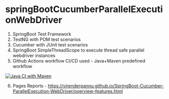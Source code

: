 # springBootCucumberParallelExecutionWebDriver
1. SpringBoot Test Framework
2. TestNG with POM test scenarios
3. Cucumber with JUnit test scenarios
4. SpringBoot SimpleThreadScope to execute thread safe parallel webdriver instances
5. Github Actions workflow CI/CD used - Java+Maven predefined workflow

[![Java CI with Maven](https://github.com/VirenderPannu/SpringBoot-Cucumber-ParallelExecution-WebDriver/actions/workflows/maven.yml/badge.svg)](https://github.com/VirenderPannu/SpringBoot-Cucumber-ParallelExecution-WebDriver/actions/workflows/maven.yml)

6. Pages Reports - https://virenderpannu.github.io/SpringBoot-Cucumber-ParallelExecution-WebDriver/overview-features.html
